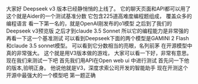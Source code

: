 

大家好
Deepseek v3 版本已经静悄悄的上线了。
它的聊天页面和API都可以用了
这个就是Aider的一个测试基准分数
它包含225道高难度编程题组成，
覆盖众多的编程语言
看一下第一名的，就是OpenAI刚发布的o1模型
之后到了我们的Deepseek v3预览版
之后才到claude 3.5 Sonnet
所以它的编程能力是非常强的
再看一下这一个基准测试
可以看到Deepseek下面的两个模型是GAMINI 2 Flash和claude 3.5 sonnet模型。
可以看到它分数相当的亮眼，名列前茅
在开源模型中真的非常强大。
这个就是用V3版本做的游戏，
大家可以看一下好，非常有意思。
现在我们来测试一下吧
首先我们用API在Open web ui 中进行测试
首先问一下他的版本,验明正身。
他说他就是V3，深度求索公司开发的智能助手
现在开测这个开源中最强大的一个模型吧
第一题正确 


